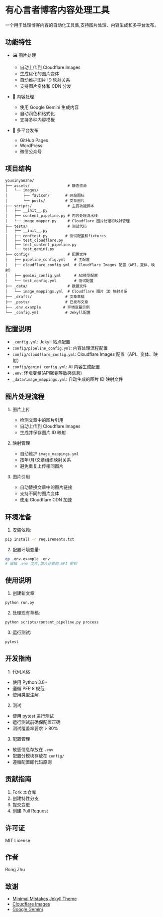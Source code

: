 # 有心言者博客内容处理工具

一个用于处理博客内容的自动化工具集,支持图片处理、内容生成和多平台发布。

## 功能特性

- 🖼️ 图片处理
  - 自动上传到 Cloudflare Images
  - 生成优化的图片变体
  - 自动维护图片 ID 映射关系
  - 支持图片变体和 CDN 分发

- 📝 内容处理
  - 使用 Google Gemini 生成内容
  - 自动润色和格式化
  - 支持多种内容模板

- 🚀 多平台发布
  - GitHub Pages
  - WordPress
  - 微信公众号

## 项目结构

```
youxinyanzhe/
├── assets/                 # 静态资源
│   └── images/
│       ├── favicon/       # 网站图标
│       └── posts/         # 文章图片
├── scripts/                # 主要功能脚本
│   ├── __init__.py
│   ├── content_pipeline.py # 内容处理流水线
│   └── image_mapper.py     # Cloudflare 图片处理和映射管理
├── tests/                  # 测试代码
│   ├── __init__.py
│   ├── conftest.py        # 测试配置和fixtures
│   ├── test_cloudflare.py
│   ├── test_content_pipeline.py
│   └── test_gemini.py
├── config/                 # 配置文件
│   ├── pipeline_config.yml    # 主配置
│   ├── cloudflare_config.yml  # Cloudflare Images 配置（API、变体、映射）
│   ├── gemini_config.yml      # AI模型配置
│   └── test_config.yml        # 测试配置
├── _data/                  # 数据文件
│   └── image_mappings.yml  # Cloudflare 图片 ID 映射关系
├── _drafts/               # 文章草稿
├── _posts/                # 已发布文章
├── .env.example          # 环境变量示例
└── _config.yml            # Jekyll配置
```

## 配置说明

- `_config.yml`: Jekyll 站点配置
- `config/pipeline_config.yml`: 内容处理流程配置
- `config/cloudflare_config.yml`: Cloudflare Images 配置（API、变体、映射）
- `config/gemini_config.yml`: AI 内容生成配置
- `.env`: 环境变量(API密钥等敏感信息)
- `_data/image_mappings.yml`: 自动生成的图片 ID 映射文件

## 图片处理流程

1. 图片上传
   - 检测文章中的图片引用
   - 自动上传到 Cloudflare Images
   - 生成并保存图片 ID 映射

2. 映射管理
   - 自动维护 `image_mappings.yml`
   - 按年/月/文章组织映射关系
   - 避免重复上传相同图片

3. 图片引用
   - 自动替换文章中的图片链接
   - 支持不同的图片变体
   - 使用 Cloudflare CDN 加速

## 环境准备

1. 安装依赖:
```bash
pip install -r requirements.txt
```

2. 配置环境变量:
```bash
cp .env.example .env
# 编辑 .env 文件,填入必要的 API 密钥
```

## 使用说明

1. 创建新文章:
```bash
python run.py
```

2. 处理现有草稿:
```bash
python scripts/content_pipeline.py process
```

3. 运行测试:
```bash
pytest
```

## 开发指南

1. 代码风格
- 使用 Python 3.8+
- 遵循 PEP 8 规范
- 使用类型注解

2. 测试
- 使用 pytest 进行测试
- 运行测试前确保配置正确
- 测试覆盖率要求 > 80%

3. 配置管理
- 敏感信息存放在 `.env`
- 配置分模块存放在 `config/`
- 遵循配置即代码原则

## 贡献指南

1. Fork 本仓库
2. 创建特性分支
3. 提交变更
4. 创建 Pull Request

## 许可证

MIT License

## 作者

Rong Zhu

## 致谢

- [Minimal Mistakes Jekyll Theme](https://mmistakes.github.io/minimal-mistakes/)
- [Cloudflare Images](https://www.cloudflare.com/products/cloudflare-images/)
- [Google Gemini](https://deepmind.google/technologies/gemini/) 